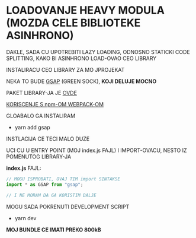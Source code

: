 # LOADOVANJE HEAVY MODULA (MOZDA CELE BIBLIOTEKE ASINHRONO)

DAKLE, SADA CU UPOTREBITI LAZY LOADING, ODNOSNO STATICKI CODE SPLITTING, KAKO BI ASINHRONO LOAD-OVAO CEO LIBRARY

INSTALIRACU CEO LIBRARY ZA MO JPROJEKAT

NEKA TO BUDE [GSAP](https://greensock.com) (GREEN SOCK), **KOJI DELUJE MOCNO**

PAKET LIBRARY-JA JE [OVDE](https://www.npmjs.com/package/gsap)

[KORISCENJE S npm-OM WEBPACK-OM](https://greensock.com/docs/NPMUsage)

GLOABALO GA INSTALIRAM

- yarn add gsap

INSTLACIJA CE TECI MALO DUZE

UCI CU U ENTRY POINT (MOJ index.js FAJL) I IMPORT-OVACU, NESTO IZ POMENUTOG LIBRARY-JA

**index.js** FAJL:

```javascript
// MOGU ISPROBATI, OVAJ TIM import SINTAKSE
import * as GSAP from "gsap";

// I NE MORAM DA GA KORISTIM DALJE

```

MOGU SADA POKRENUTI DEVELOPMENT SCRIPT

- yarn dev

**MOJ BUNDLE CE IMATI PREKO 800kB**